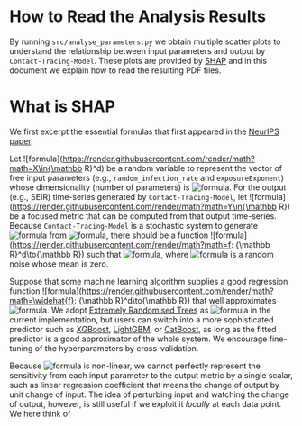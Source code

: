 # How to Read the Analysis Results

By running `src/analyse_parameters.py` we obtain multiple scatter plots to understand
the relationship between input parameters and output by `Contact-Tracing-Model`.
These plots are provided by [SHAP](https://github.com/slundberg/shap) and in this document
we explain how to read the resulting PDF files.

# What is SHAP

We first excerpt the essential formulas that first appeared in
the [NeurIPS paper](http://papers.nips.cc/paper/7062-a-unified-approach-to-interpreting-model-predictions).

Let ![formula](https://render.githubusercontent.com/render/math?math=X\in{\mathbb R}^d) be a random variable
to represent the vector of free input parameters (e.g., `random_infection_rate` and `exposureExponent`) whose dimensionality (number of parameters) is ![formula](https://render.githubusercontent.com/render/math?math=d). 
For the output (e.g., SEIR) time-series generated by `Contact-Tracing-Model`, let
![formula](https://render.githubusercontent.com/render/math?math=Y\in{\mathbb R})
be a focused metric that can be computed from that output time-series.
Because `Contact-Tracing-Model` is a stochastic system to generate ![formula](https://render.githubusercontent.com/render/math?math=Y) from ![formula](https://render.githubusercontent.com/render/math?math=X),
there should be a function ![formula](https://render.githubusercontent.com/render/math?math=f: {\mathbb R}^d\to{\mathbb R})
such that ![formula](https://render.githubusercontent.com/render/math?math=Y=f(X)+\varepsilon), where
![formula](https://render.githubusercontent.com/render/math?math=\varepsilon) is a random noise whose mean is zero.

Suppose that some machine learning algorithm supplies a good regression function ![formula](https://render.githubusercontent.com/render/math?math=\widehat{f}: {\mathbb R}^d\to{\mathbb R}) that well approximates
![formula](https://render.githubusercontent.com/render/math?math=f).
We adopt [Extremely Randomised Trees](https://link.springer.com/article/10.1007/s10994-006-6226-1)
as ![formula](https://render.githubusercontent.com/render/math?math=\widehat{f}) in the current implementation, 
but users can switch into a more sophisticated predictor such as [XGBoost](https://github.com/dmlc/xgboost), [LightGBM](https://github.com/microsoft/LightGBM), or [CatBoost](https://catboost.ai/), 
as long as the fitted predictor is a good approximator of the whole system. 
We encourage fine-tuning of the hyperparameters by cross-validation.

Because ![formula](https://render.githubusercontent.com/render/math?math=\widehat{f}) is non-linear,
we cannot perfectly represent the sensitivity from each input parameter to the output metric
by a single scalar, such as linear regression coefficient that means the change of output by unit change of input.
The idea of perturbing input and watching the change of output, however, is still useful if we exploit it
*locally* at each data point. We here think of

 



 

